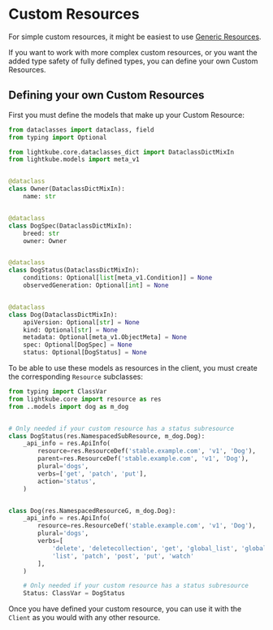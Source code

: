 # Custom Resources

For simple custom resources, it might be easiest to use [Generic Resources](generic-resources.md).

If you want to work with more complex custom resources, or you want the added type safety of fully defined types, you can define your own Custom Resources.

## Defining your own Custom Resources

First you must define the models that make up your Custom Resource:

```python
from dataclasses import dataclass, field
from typing import Optional

from lightkube.core.dataclasses_dict import DataclassDictMixIn
from lightkube.models import meta_v1


@dataclass
class Owner(DataclassDictMixIn):
    name: str


@dataclass
class DogSpec(DataclassDictMixIn):
    breed: str
    owner: Owner


@dataclass
class DogStatus(DataclassDictMixIn):
    conditions: Optional[list[meta_v1.Condition]] = None
    observedGeneration: Optional[int] = None


@dataclass
class Dog(DataclassDictMixIn):
    apiVersion: Optional[str] = None
    kind: Optional[str] = None
    metadata: Optional[meta_v1.ObjectMeta] = None
    spec: Optional[DogSpec] = None
    status: Optional[DogStatus] = None
```

To be able to use these models as resources in the client, you must create the corresponding `Resource` subclasses:

```python
from typing import ClassVar
from lightkube.core import resource as res
from ..models import dog as m_dog


# Only needed if your custom resource has a status subresource
class DogStatus(res.NamespacedSubResource, m_dog.Dog):
    _api_info = res.ApiInfo(
        resource=res.ResourceDef('stable.example.com', 'v1', 'Dog'),
        parent=res.ResourceDef('stable.example.com', 'v1', 'Dog'),
        plural='dogs',
        verbs=['get', 'patch', 'put'],
        action='status',
    )


class Dog(res.NamespacedResourceG, m_dog.Dog):
    _api_info = res.ApiInfo(
        resource=res.ResourceDef('stable.example.com', 'v1', 'Dog'),
        plural='dogs',
        verbs=[
            'delete', 'deletecollection', 'get', 'global_list', 'global_watch', 
            'list', 'patch', 'post', 'put', 'watch'
        ],
    )

    # Only needed if your custom resource has a status subresource
    Status: ClassVar = DogStatus
```

Once you have defined your custom resource, you can use it with the `Client` as you would with any other resource.
